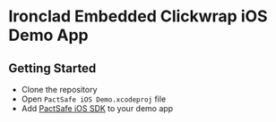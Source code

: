 # Ironclad Embedded Clickwrap iOS Demo App

## Getting Started
- Clone the repository
- Open `PactSafe iOS Demo.xcodeproj` file
- Add [PactSafe iOS SDK](https://github.com/pactsafe/pactsafe-ios-sdk) to your demo app

